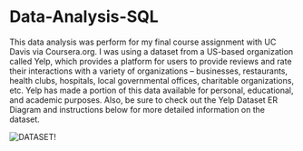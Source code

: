 # Data-Analysis-SQL
This data analysis was perform for my final course assignment with UC Davis via Coursera.org. I was using a dataset from a US-based organization called Yelp, which provides a platform for users to provide reviews and rate their interactions with a variety of organizations – businesses, restaurants, health clubs, hospitals, local governmental offices, charitable organizations, etc. Yelp has made a portion of this data available for personal, educational, and academic purposes. Also, be sure to check out the Yelp Dataset ER Diagram and instructions below for more detailed information on the dataset.

![DATASET!](https://user-images.githubusercontent.com/110964962/185071183-12794310-82d9-4def-b4b4-a2ab3eb72c00.png)
